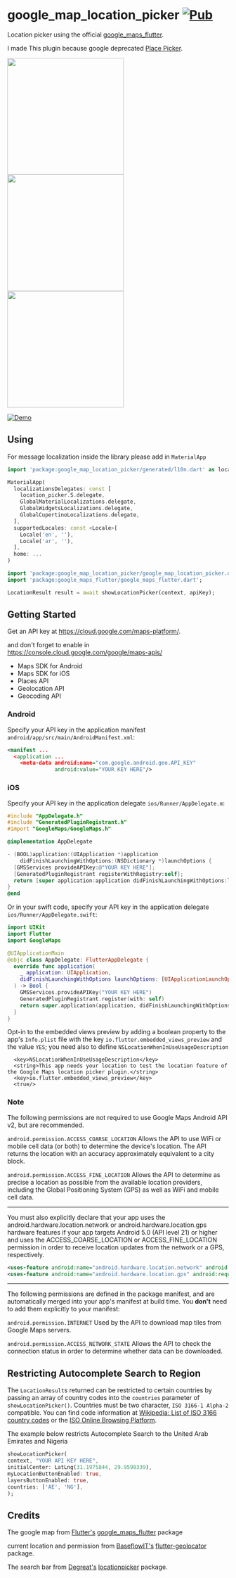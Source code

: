 # google_map_location_picker [![Pub](https://img.shields.io/pub/v/google_map_location_picker.svg)](https://pub.dev/packages/google_map_location_picker)

Location picker using the official [google_maps_flutter](https://pub.dev/packages/google_maps_flutter).

I made This plugin because google deprecated [Place Picker](https://developers.google.com/places/android-sdk/placepicker).

<p>
  <img src="https://raw.githubusercontent.com/humazed/google_map_location_picker/master/art/location_picker.gif" width=265/>
  <img src="https://raw.githubusercontent.com/humazed/google_map_location_picker/master/art/Screenshot_1.png" width=265 />
  <img src="https://raw.githubusercontent.com/humazed/google_map_location_picker/master/art/Screenshot_2.png" width=265 />
</p>

[![Demo](https://raw.githubusercontent.com/humazed/google_map_location_picker/master/art/ios_demo.png?raw=true)](https://www.youtube.com/watch?v=Ev1tqijch1o)

## Using

For message localization inside the library please add in `MaterialApp`

```dart
import 'package:google_map_location_picker/generated/l10n.dart' as location_picker;

MaterialApp(
  localizationsDelegates: const [
    location_picker.S.delegate,
    GlobalMaterialLocalizations.delegate,
    GlobalWidgetsLocalizations.delegate,
    GlobalCupertinoLocalizations.delegate,
  ],
  supportedLocales: const <Locale>[
    Locale('en', ''),
    Locale('ar', ''),
  ],
  home: ...
)
```

```dart
import 'package:google_map_location_picker/google_map_location_picker.dart';
import 'package:google_maps_flutter/google_maps_flutter.dart';

LocationResult result = await showLocationPicker(context, apiKey);
```

## Getting Started

Get an API key at <https://cloud.google.com/maps-platform/>.

and don't forget to enable in <https://console.cloud.google.com/google/maps-apis/>

- Maps SDK for Android
- Maps SDK for iOS
- Places API
- Geolocation API
- Geocoding API

### Android

Specify your API key in the application manifest `android/app/src/main/AndroidManifest.xml`:

```xml
<manifest ...
  <application ...
    <meta-data android:name="com.google.android.geo.API_KEY"
               android:value="YOUR KEY HERE"/>
```

### iOS

Specify your API key in the application delegate `ios/Runner/AppDelegate.m`:

```objectivec
#include "AppDelegate.h"
#include "GeneratedPluginRegistrant.h"
#import "GoogleMaps/GoogleMaps.h"

@implementation AppDelegate

- (BOOL)application:(UIApplication *)application
    didFinishLaunchingWithOptions:(NSDictionary *)launchOptions {
  [GMSServices provideAPIKey:@"YOUR KEY HERE"];
  [GeneratedPluginRegistrant registerWithRegistry:self];
  return [super application:application didFinishLaunchingWithOptions:launchOptions];
}
@end
```

Or in your swift code, specify your API key in the application delegate `ios/Runner/AppDelegate.swift`:

```swift
import UIKit
import Flutter
import GoogleMaps

@UIApplicationMain
@objc class AppDelegate: FlutterAppDelegate {
  override func application(
    _ application: UIApplication,
    didFinishLaunchingWithOptions launchOptions: [UIApplicationLaunchOptionsKey: Any]?
  ) -> Bool {
    GMSServices.provideAPIKey("YOUR KEY HERE")
    GeneratedPluginRegistrant.register(with: self)
    return super.application(application, didFinishLaunchingWithOptions: launchOptions)
  }
}
```

Opt-in to the embedded views preview by adding a boolean property to the app's `Info.plist` file
with the key `io.flutter.embedded_views_preview` and the value `YES`; you need also to define `NSLocationWhenInUseUsageDescription`

```
  <key>NSLocationWhenInUseUsageDescription</key>
  <string>This app needs your location to test the location feature of the Google Maps location picker plugin.</string>
  <key>io.flutter.embedded_views_preview</key>
  <true/>
```

### Note

The following permissions are not required to use Google Maps Android API v2, but are recommended.

`android.permission.ACCESS_COARSE_LOCATION` Allows the API to use WiFi or mobile cell data (or both) to determine the device's location. The API returns the location with an accuracy approximately equivalent to a city block.

`android.permission.ACCESS_FINE_LOCATION` Allows the API to determine as precise a location as possible from the available location providers, including the Global Positioning System (GPS) as well as WiFi and mobile cell data.

---

You must also explicitly declare that your app uses the android.hardware.location.network or android.hardware.location.gps hardware features if your app targets Android 5.0 (API level 21) or higher and uses the ACCESS_COARSE_LOCATION or ACCESS_FINE_LOCATION permission in order to receive location updates from the network or a GPS, respectively.

```xml
<uses-feature android:name="android.hardware.location.network" android:required="false" />
<uses-feature android:name="android.hardware.location.gps" android:required="false"  />
```

---

The following permissions are defined in the package manifest, and are automatically merged into your app's manifest at build time. You **don't** need to add them explicitly to your manifest:

`android.permission.INTERNET` Used by the API to download map tiles from Google Maps servers.

`android.permission.ACCESS_NETWORK_STATE` Allows the API to check the connection status in order to determine whether data can be downloaded.

## Restricting Autocomplete Search to Region

The `LocationResult`s returned can be restricted to certain countries by passing an array of country codes into the `countries` parameter of `showLocationPicker()`. Countries must be two character, `ISO 3166-1 Alpha-2` compatible.
You can find code information at [Wikipedia: List of ISO 3166 country codes](https://en.wikipedia.org/wiki/List_of_ISO_3166_country_codes) or the [ISO Online Browsing Platform](https://www.iso.org/obp/ui/#search).

The example below restricts Autocomplete Search to the United Arab Emirates and Nigeria

```dart
showLocationPicker(
context, "YOUR API KEY HERE",
initialCenter: LatLng(31.1975844, 29.9598339),
myLocationButtonEnabled: true,
layersButtonEnabled: true,
countries: ['AE', 'NG'],
);
```

## Credits

The google map from [Flutter's](https://github.com/flutter) [google_maps_flutter](https://pub.dev/packages/google_maps_flutter) package

current location and permission from [BaseflowIT's](https://github.com/BaseflowIT) [flutter-geolocator](https://github.com/baseflowit/flutter-geolocator) package.

The search bar from [Degreat's](https://github.com/blackmann) [locationpicker](https://github.com/blackmann/locationpicker) package.
